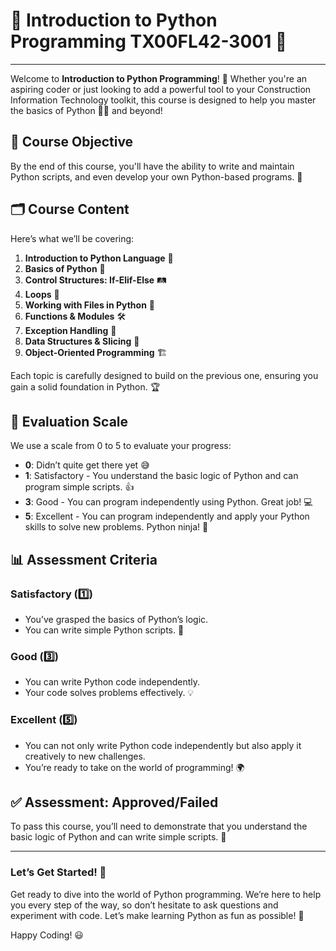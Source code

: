 
# 🐍 Introduction to Python Programming TX00FL42-3001 📐

---

Welcome to **Introduction to Python Programming**! 🎉 Whether you're an aspiring coder or just looking to add a powerful tool to your Construction Information Technology toolkit, this course is designed to help you master the basics of Python 🧑‍💻 and beyond!

## 🎯 Course Objective

By the end of this course, you'll have the ability to write and maintain Python scripts, and even develop your own Python-based programs. 🚀

## 🗂 Course Content

Here’s what we’ll be covering:

1. **Introduction to Python Language** 🐍
2. **Basics of Python** 🧠
3. **Control Structures: If-Elif-Else** 🛤
4. **Loops** 🔄
5. **Working with Files in Python** 📁
6. **Functions & Modules** 🛠
7. **Exception Handling** 🛑
8. **Data Structures & Slicing** 🧩
9. **Object-Oriented Programming** 🏗

Each topic is carefully designed to build on the previous one, ensuring you gain a solid foundation in Python. 🏆

## 📝 Evaluation Scale

We use a scale from 0 to 5 to evaluate your progress:

- **0**: Didn’t quite get there yet 😅
- **1**: Satisfactory - You understand the basic logic of Python and can program simple scripts. 👍
- **3**: Good - You can program independently using Python. Great job! 💻
- **5**: Excellent - You can program independently and apply your Python skills to solve new problems. Python ninja! 🥷

## 📊 Assessment Criteria

### Satisfactory (1️⃣)
- You’ve grasped the basics of Python’s logic.
- You can write simple Python scripts. 📝

### Good (3️⃣)
- You can write Python code independently.
- Your code solves problems effectively. 💡

### Excellent (5️⃣)
- You can not only write Python code independently but also apply it creatively to new challenges.
- You’re ready to take on the world of programming! 🌍

## ✅ Assessment: Approved/Failed

To pass this course, you’ll need to demonstrate that you understand the basic logic of Python and can write simple scripts. 🚦

---

### Let’s Get Started! 🚀

Get ready to dive into the world of Python programming. We’re here to help you every step of the way, so don’t hesitate to ask questions and experiment with code. Let’s make learning Python as fun as possible! 🎈

Happy Coding! 😃